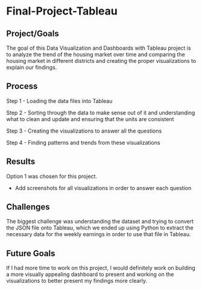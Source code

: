 # Final-Project-Tableau

## Project/Goals
The goal of this Data Visualization and Dashboards with Tableau project is to analyze the trend of the housing market over time and comparing the housing market in different districts and creating the proper visualizations to explain our findings.

## Process
Step 1 - Loading the data files into Tableau

Step 2 - Sorting through the data to make sense out of it and understanding what to clean and update and ensuring that the units are consistent

Step 3 - Creating the visualizations to answer all the questions

Step 4 - Finding patterns and trends from these visualizations
 
## Results
Option 1 was chosen for this project.

- Add screenshots for all visualizations in order to answer each question

## Challenges 
The biggest challenge was understanding the dataset and trying to convert the JSON file onto Tableau, which we ended up using Python to extract the necessary data for the weekly earnings in order to use that file in Tableau.

## Future Goals
If I had more time to work on this project, I would definitely work on building a more visually appealing dashboard to present and working on the visualizations to better present my findings more clearly.

